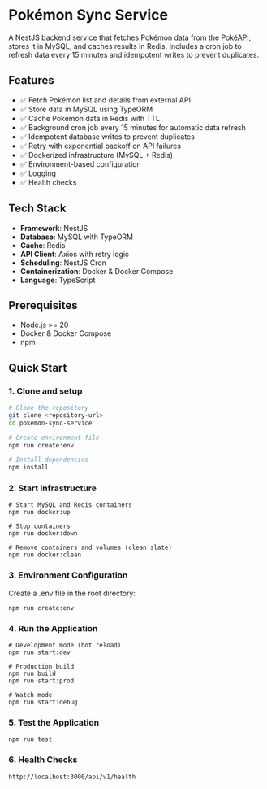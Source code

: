 # Pokémon Sync Service

A NestJS backend service that fetches Pokémon data from the [PokéAPI](https://pokeapi.co/), stores it in MySQL, and caches results in Redis. Includes a cron job to refresh data every 15 minutes and idempotent writes to prevent duplicates.

## Features

- ✅ Fetch Pokémon list and details from external API
- ✅ Store data in MySQL using TypeORM
- ✅ Cache Pokémon data in Redis with TTL
- ✅ Background cron job every 15 minutes for automatic data refresh
- ✅ Idempotent database writes to prevent duplicates
- ✅ Retry with exponential backoff on API failures
- ✅ Dockerized infrastructure (MySQL + Redis)
- ✅ Environment-based configuration
- ✅ Logging
- ✅ Health checks

## Tech Stack

- **Framework**: NestJS
- **Database**: MySQL with TypeORM
- **Cache**: Redis
- **API Client**: Axios with retry logic
- **Scheduling**: NestJS Cron
- **Containerization**: Docker & Docker Compose
- **Language**: TypeScript

## Prerequisites

- Node.js >= 20
- Docker & Docker Compose
- npm

## Quick Start

### 1. Clone and setup

```bash
# Clone the repository
git clone <repository-url>
cd pokemon-sync-service

# Create environment file
npm run create:env

# Install dependencies
npm install
```

### 2. Start Infrastructure

```
# Start MySQL and Redis containers
npm run docker:up

# Stop containers
npm run docker:down

# Remove containers and volumes (clean slate)
npm run docker:clean
```

### 3. Environment Configuration

Create a .env file in the root directory:

```
npm run create:env
```

### 4. Run the Application

```
# Development mode (hot reload)
npm run start:dev

# Production build
npm run build
npm run start:prod

# Watch mode
npm run start:debug
```

### 5. Test the Application

```
npm run test
```

### 6. Health Checks

```
http://localhost:3000/api/v1/health

```
